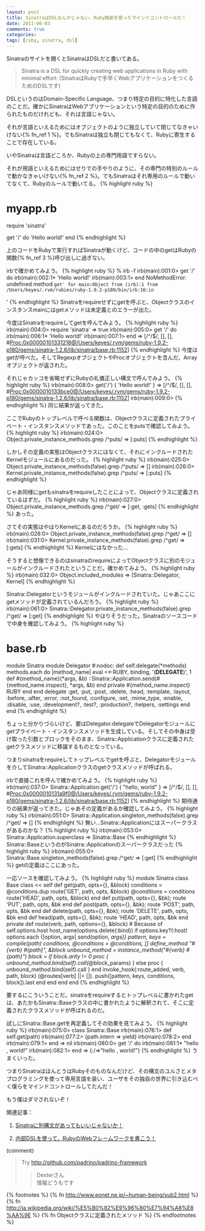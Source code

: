 ```yaml
---
layout: post
title: SinatraはDSLなんかじゃない、Ruby偽装を使ったマインドコントロールだ！
date: 2011-06-03
comments: true
categories:
tags: [ruby, sinatra, dsl]
---
```


Sinatraのサイトを開くとSinatraはDSLだと書いてある。
 
> Sinatra is a DSL for quickly creating web applications in Ruby with minimal effort:
> (SinatraはRubyで手早くWebアプリケーションをつくるためのDSLです)

DSLというのはDomain-Specific Language、つまり特定の目的に特化した言語のことだ。確かにSinatraはWebアプリケーションという特定の目的のために作られたものだけれども、それは言語じゃない。

それが言語といえるためにはオブジェクトのように独立していて閉じてなきゃいけない{% fn_ref 1 %}。でもSinatraは独立も閉じてもなくて、Rubyに寄生することで存在している。

いやSinatraは言語どころか、Rubyの上の専門用語ですらない。

それが用語といえるためにはせりでの手やりのように、その専門の特別のルールで動かなきゃいけない{% fn_ref 2 %}。でもSinatraはそれ専用のルールで動いてなくて、Rubyのルールで動いてる。
{% highlight ruby %}
  # myapp.rb
  require 'sinatra'
  
  get '/' do
    'Hello world!'
  end
{% endhighlight %}

上のコードをRubyで実行すればSinatraが動くけど、コードの中のgetはRubyの関数{% fn_ref 3 %}呼び出しに過ぎない。

irbで確かめてみよう。
{% highlight ruby %}
% irb -f
irb(main):001:0> get '/' do
irb(main):002:1*  'Hello world!'
irb(main):003:1> end
NoMethodError: undefined method `get' for main:Object
        from (irb):1
        from /Users/keyes/.rvm/rubies/ruby-1.9.2-p180/bin/irb:16:in `<main>'
{% endhighlight %}
Sinatraをrequireせずにgetを呼ぶと、Objectクラスのインスタンスmainにはgetメソッドは未定義とのエラーが出た。

今度はSinatraをrequireしてgetを呼んでみよう。
{% highlight ruby %}
irb(main):004:0> require 'sinatra'
=> true
irb(main):005:0> get '/' do
irb(main):006:1*  'Hello world!'
irb(main):007:1> end
=> [/^\/$/, [], [], #<Proc:0x00000101331218@/Users/keyes/.rvm/gems/ruby-1.9.2-p180/gems/sinatra-1.2.6/lib/sinatra/base.rb:1152>]
{% endhighlight %}
今度はgetが呼べた。そしてRegexpオブジェクトやProcオブジェクトを含んだ、Arrayオブジェクトが返された。

それじゃカッコを省略せずにRubyの礼儀正しい構文で呼んでみよう。
{% highlight ruby %}
irb(main):008:0> get('/') { 'Hello world!' }
=> [/^\/$/, [], [], #<Proc:0x0000010133bce0@/Users/keyes/.rvm/gems/ruby-1.9.2-p180/gems/sinatra-1.2.6/lib/sinatra/base.rb:1152>]
irb(main):009:0> 
{% endhighlight %}
同じ結果が返ってきた。

ここでRubyのトップレベルで呼べる関数は、Objectクラスに定義されたプライベート・インスタンスメソッドであった。このことをputsで確認してみよう。
{% highlight ruby %}
irb(main):024:0> Object.private_instance_methods.grep /^puts/
=> [:puts]
{% endhighlight %}

しかしその定義の実態はObjectクラスにはなくて、それにインクルードされたKernelモジュールにあるのだった。
{% highlight ruby %}
irb(main):025:0> Object.private_instance_methods(false).grep /^puts/
=> []
irb(main):026:0> Kernel.private_instance_methods(false).grep /^puts/
=> [:puts]
{% endhighlight %}

じゃあ同様にgetもsinatraをrequireしたことによって、Objectクラスに定義されているはずだ。
{% highlight ruby %}
irb(main):027:0> Object.private_instance_methods.grep /^get/
=> [:get, :gets]
{% endhighlight %}
あった。

さてその実態はやはりKernelにあるのだろうか。
{% highlight ruby %}
irb(main):028:0> Object.private_instance_methods(false).grep /^get/
=> []
irb(main):031:0> Kernel.private_instance_methods(false).grep /^get/
=> [:gets]
{% endhighlight %}
Kernelにはなかった...

そうすると想像できるのはsinatraのrequireによってObjectクラスに別のモジュールがインクルードされたということだ。確かめてみよう。
{% highlight ruby %}
irb(main):032:0> Object.included_modules
=> [Sinatra::Delegator, Kernel]
{% endhighlight %}

Sinatra::Delegatorというモジュールがインクルードされていた。じゃあここにgetメソッドが定義されているんだろう。
{% highlight ruby %}
irb(main):061:0> Sinatra::Delegator.private_instance_methods(false).grep /^get/
=> [:get]
{% endhighlight %}
やはりそうだった。Sinatraのソースコードで中身を確認してみよう。
{% highlight ruby %}
# base.rb
module Sinatra
  module Delegator #:nodoc:
    def self.delegate(*methods)
      methods.each do |method_name|
        eval <<-RUBY, binding, '(__DELEGATE__)', 1
          def #{method_name}(*args, &b)
            ::Sinatra::Application.send(#{method_name.inspect}, *args, &b)
          end
          private #{method_name.inspect}
        RUBY
      end
    end
    delegate :get, :put, :post, :delete, :head, :template, :layout,
             :before, :after, :error, :not_found, :configure, :set, :mime_type,
             :enable, :disable, :use, :development?, :test?, :production?,
             :helpers, :settings
  end
end
{% endhighlight %}

ちょっと分かりづらいけど、要はDelegator.delegateでDelegatorモジュールにgetプライベート・インスタンスメソッドを生成している。そしてその中身は受け取った引数とブロックをそのまま、Sinatra::Applicationクラスに定義されたgetクラスメソッドに移譲するものとなっている。

つまりsinatraをrequireしてトップレベルでgetを呼ぶと、Delegatorモジュールを介してSinatra::Applicationクラスのgetクラスメソッドが呼ばれる。

irbで直接これを呼んで確かめてみよう。
{% highlight ruby %}
irb(main):037:0> Sinatra::Application.get('/') { "hello, world" }
=> [/^\/$/, [], [], #<Proc:0x0000010131a9f0@/Users/keyes/.rvm/gems/ruby-1.9.2-p180/gems/sinatra-1.2.6/lib/sinatra/base.rb:1152>]
{% endhighlight %}
期待通りの結果が返ってきた。じゃあその定義があるか確認してみよう。
{% highlight ruby %}
irb(main):051:0> Sinatra::Application.singleton_methods(false).grep /^get/
=> []
{% endhighlight %}
無い...Sinatra::Applicationにはスーパークラスがあるのかな？
{% highlight ruby %}
irb(main):053:0> Sinatra::Application.superclass
=> Sinatra::Base
{% endhighlight %}
Sinatra::BaseというのがSinatra::Applicationのスーパークラスだった
{% highlight ruby %}
irb(main):055:0> Sinatra::Base.singleton_methods(false).grep /^get/
=> [:get]
{% endhighlight %}
getの定義はここにあった。

一応ソースを確認してみよう。
{% highlight ruby %}
module Sinatra
  class Base
    class << self
      def get(path, opts={}, &block)
        conditions = @conditions.dup
        route('GET', path, opts, &block)
        @conditions = conditions
        route('HEAD', path, opts, &block)
      end
      def put(path, opts={}, &bk);    route 'PUT',    path, opts, &bk end
      def post(path, opts={}, &bk);   route 'POST',   path, opts, &bk end
      def delete(path, opts={}, &bk); route 'DELETE', path, opts, &bk end
      def head(path, opts={}, &bk);   route 'HEAD',   path, opts, &bk end
    private
      def route(verb, path, options={}, &block)
        # Because of self.options.host
        host_name(options.delete(:bind)) if options.key?(:host)
        options.each {|option, args| send(option, *args)}
        pattern, keys = compile(path)
        conditions, @conditions = @conditions, []
        define_method "#{verb} #{path}", &block
        unbound_method = instance_method("#{verb} #{path}")
        block =
          if block.arity != 0
            proc { unbound_method.bind(self).call(*@block_params) }
          else
            proc { unbound_method.bind(self).call }
          end
        invoke_hook(:route_added, verb, path, block)
        (@routes[verb] ||= []).
          push([pattern, keys, conditions, block]).last
      end
    end
  end
end
{% endhighlight %}

要するにこういうことだ。sinatraをrequireするとトップレベルに書かれたgetは、あたかもSinatra::Baseクラスの中に書かれたように解釈されて、そこに定義されたクラスメソッドが呼ばれるのだ。

試しにSinatra::Base.getを再定義してその効果を見てみよう。
{% highlight ruby %}
irb(main):075:0> class Sinatra::Base
irb(main):076:1>   def self.get(path)
irb(main):077:2>     {path.intern => yield}
irb(main):078:2>   end
irb(main):079:1> end
=> nil
irb(main):080:0> get '/' do
irb(main):081:1*  "hello , world!"
irb(main):082:1> end
=> {:/=>"hello , world!"}
{% endhighlight %}
うまくいった。

つまりSinatraはほんとうはRubyそのものなんだけど、その構文のユルさとメタプログラミングを使って専用言語を装い、ユーザをその独自の世界に引き込むべく僕らをマインドコントロールしてたんだ！

もう僕はダマされないぞ！

関連記事：

1. [Sinatraに別構文があってもいいじゃないか！](/2011/06/05/Sinatra/)

2. [内部DSLを使って、RubyのWebフレームワークを書こう！](/2011/06/07/DSL-Ruby-Web/)

(comment)
> Try http://github.com/padrino/padrino-framework
>>Dexterさん<br>情報どうもです

{% footnotes %}
   {% fn http://www.eonet.ne.jp/~human-being/sub2.html %}
   {% fn http://ja.wikipedia.org/wiki/%E5%B0%82%E9%96%80%E7%94%A8%E8%AA%9E %}
   {% fn Objectクラスに定義されたメソッド %}
{% endfootnotes %}
